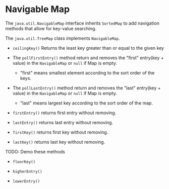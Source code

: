 # Navigable Map

The `java.util.NavigableMap` interface inherits `SortedMap` to add navigation methods that allow for key-value searching.

The `java.util.TreeMap` class implements `NavigableMap`.

* `ceilingKey()` Returns the least key greater than or equal to the given key

* The `pollFirstEntry()` method return and removes the "first" entry(key + value) in the `NavigableMap` or `null` if Map is empty.
  * "first" means smallest element according to the sort order of the keys.
* The `pollLastEntry()` method return and removes the "last" entry(key + value) in the `NavigableMap` or `null` if Map is empty.
  * "last" means largest key according to the sort order of the map.

* `firstEntry()` returns first entry without removing.
* `lastEntry()` returns last entry without removing.

* `firstKey()` returns first key without removing.
* `lastKey()` returns last key without removing.


TODO: Demo these methods
* `floorKey()`

* `higherEntry()`
* `lowerEntry()`